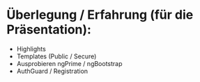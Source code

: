 # Überlegung / Erfahrung (für die Präsentation):

- Highlights
- Templates (Public / Secure)
- Ausprobieren ngPrime / ngBootstrap
- AuthGuard / Registration

